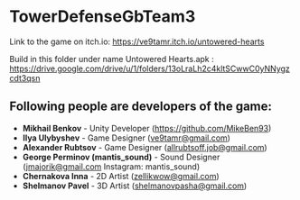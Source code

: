 # TowerDefenseGbTeam3
Link to the game on  itch.io: https://ve9tamr.itch.io/untowered-hearts

Build in this folder under name Untowered Hearts.apk : https://drive.google.com/drive/u/1/folders/13oLraLh2c4kltSCwwC0yNNygzcdt3qsn

## Following people are developers of the game:

- **Mikhail Benkov** - Unity Developer (https://github.com/MikeBen93)
- **Ilya Ulybyshev** - Game Designer (ve9tamr@gmail.com)
- **Alexander Rubtsov** - Game Designer (allrubtsoff.job@gmail.com)
- **George Perminov (mantis_sound)** - Sound Designer (jmajorik@gmail.com Instagram: mantis_sound)
- **Chernakova Inna** - 2D Artist (zellikwow@gmail.com)
- **Shelmanov Pavel** - 3D Artist (shelmanovpasha@gmail.com)
